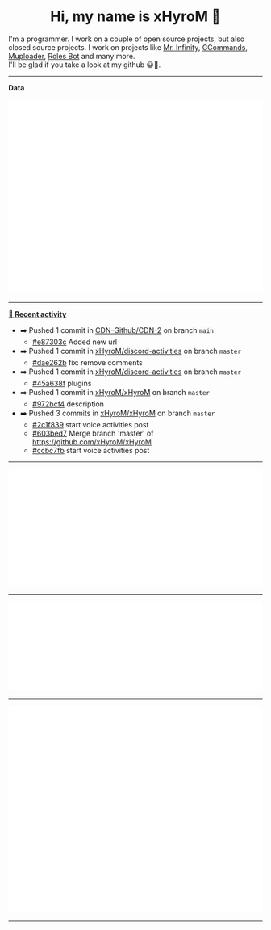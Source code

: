 <p align="center">
    <!-- <img src="https://avatars.githubusercontent.com/u/56601352" width="192" alt="hyro's pfp" /> -->
    <h1 align="center">Hi, my name is xHyroM 👋</h1>
</p>

I'm a programmer. I work on a couple of open source projects, but also closed source projects. I work on projects like [Mr. Infinity](https://discord.com/oauth2/authorize?client_id=720321585625694239&scope=bot%20applications.commands&permissions=8&redirect_uri=https://blobs.gq/imanager&prompt=consent&response_type=code), [GCommands](https://github.com/Garlic-Team/GCommands), [Muploader](https://github.com/xHyroM/Muploder), [Roles Bot](https://github.com/xHyroM/roles-bot) and many more.  
I'll be glad if you take a look at my github 😀👀.

___
**Data**

<img src="https://github.com/xHyroM/xHyroM/blob/master/.cache/base.svg">

___

**[📰 Recent activity](https://github.com/xHyroM)**
* ➡️ Pushed 1 commit in [CDN-Github/CDN-2](https://github.com/CDN-Github/CDN-2) on branch `main`
  * [#e87303c](https://github.com/CDN-Github/CDN-2/commit/e87303c) Added new url
* ➡️ Pushed 1 commit in [xHyroM/discord-activities](https://github.com/xHyroM/discord-activities) on branch `master`
  * [#dae262b](https://github.com/xHyroM/discord-activities/commit/dae262b) fix: remove comments
* ➡️ Pushed 1 commit in [xHyroM/discord-activities](https://github.com/xHyroM/discord-activities) on branch `master`
  * [#45a638f](https://github.com/xHyroM/discord-activities/commit/45a638f) plugins
* ➡️ Pushed 1 commit in [xHyroM/xHyroM](https://github.com/xHyroM/xHyroM) on branch `master`
  * [#972bcf4](https://github.com/xHyroM/xHyroM/commit/972bcf4) description
* ➡️ Pushed 3 commits in [xHyroM/xHyroM](https://github.com/xHyroM/xHyroM) on branch `master`
  * [#2c1f839](https://github.com/xHyroM/xHyroM/commit/2c1f839) start voice activities post
  * [#603bed7](https://github.com/xHyroM/xHyroM/commit/603bed7) Merge branch &#39;master&#39; of https://github.com/xHyroM/xHyroM
  * [#ccbc7fb](https://github.com/xHyroM/xHyroM/commit/ccbc7fb) start voice activities post


___

<img src="https://github.com/xHyroM/xHyroM/blob/master/.cache/isocalendar.svg">

___

<img src="https://github.com/xHyroM/xHyroM/blob/master/.cache/languages.svg">

___

<img src="https://github.com/xHyroM/xHyroM/blob/master/.cache/achievements.svg">

___
